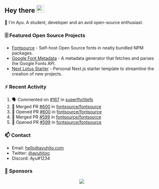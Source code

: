 ## Hey there <img src="https://media.giphy.com/media/hvRJCLFzcasrR4ia7z/giphy.gif" width="25" height="25">

📝 I'm Ayu. A student, developer and an avid open-source enthusiast.

### 🗄 Featured Open Source Projects

- [Fontsource](https://github.com/fontsource/fontsource) - Self-host Open Source fonts in neatly bundled NPM packages.
- [Google Font Metadata](https://github.com/fontsource/google-font-metadata) - A metadata generator that fetches and parses the Google Fonts API.
- [Next Lotus Starter](https://github.com/DecliningLotus/next-lotus-starter) - Personal Next.js starter template to streamline the creation of new projects.

### ⚡ Recent Activity

<!--START_SECTION:activity-->

1. 🗣 Commented on [#167](https://github.com/superfly/litefs/issues/167) in [superfly/litefs](https://github.com/superfly/litefs)
2. 🎉 Merged PR [#600](https://github.com/fontsource/fontsource/pull/600) in [fontsource/fontsource](https://github.com/fontsource/fontsource)
3. 💪 Opened PR [#600](https://github.com/fontsource/fontsource/pull/600) in [fontsource/fontsource](https://github.com/fontsource/fontsource)
4. 🎉 Merged PR [#599](https://github.com/fontsource/fontsource/pull/599) in [fontsource/fontsource](https://github.com/fontsource/fontsource)
5. 💪 Opened PR [#599](https://github.com/fontsource/fontsource/pull/599) in [fontsource/fontsource](https://github.com/fontsource/fontsource)
<!--END_SECTION:activity-->

### 📫 Contact

- Email: hello@ayuhito.com
- Twitter: [@ayuhitoo](https://twitter.com/ayuhitoo)
- Discord: Ayu#1234


### :sparkling_heart: Sponsors

<p align="center">
  <a href="https://cdn.jsdelivr.net/gh/ayuhito/ayuhito/sponsors.svg">
    <img src='https://cdn.jsdelivr.net/gh/ayuhito/ayuhito/sponsors.svg'/>
  </a>
</p>
